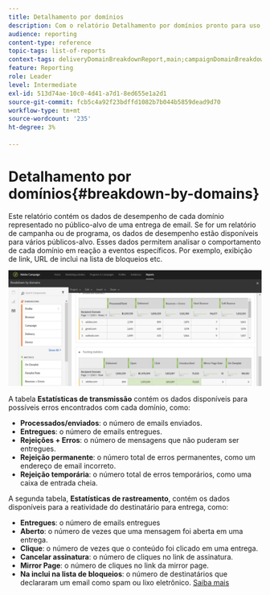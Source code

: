 ```yaml
---
title: Detalhamento por domínios
description: Com o relatório Detalhamento por domínios pronto para uso, saiba mais sobre os dados de desempenho de seus deliveries dependendo do domínio de cada cliente.
audience: reporting
content-type: reference
topic-tags: list-of-reports
context-tags: deliveryDomainBreakdownReport,main;campaignDomainBreakdownReport,main;programDomainBreakdownReport,main
feature: Reporting
role: Leader
level: Intermediate
exl-id: 513d74ae-10c0-4d41-a7d1-8ed655e1a2d1
source-git-commit: fcb5c4a92f23bdffd1082b7b044b5859dead9d70
workflow-type: tm+mt
source-wordcount: '235'
ht-degree: 3%

---
```


# Detalhamento por domínios{#breakdown-by-domains}

Este relatório contém os dados de desempenho de cada domínio representado no público-alvo de uma entrega de email. Se for um relatório de campanha ou de programa, os dados de desempenho estão disponíveis para vários públicos-alvo. Esses dados permitem analisar o comportamento de cada domínio em reação a eventos específicos. Por exemplo, exibição de link, URL de inclui na lista de bloqueios etc.

![](assets/delivery_reports_6.png)

A tabela **Estatísticas de transmissão** contém os dados disponíveis para possíveis erros encontrados com cada domínio, como:

* **Processados/enviados**: o número de emails enviados.
* **Entregues**: o número de emails entregues.
* **Rejeições + Erros**: o número de mensagens que não puderam ser entregues.
* **Rejeição permanente**: o número total de erros permanentes, como um endereço de email incorreto.
* **Rejeição temporária**: o número total de erros temporários, como uma caixa de entrada cheia.

A segunda tabela, **Estatísticas de rastreamento**, contém os dados disponíveis para a reatividade do destinatário para entrega, como:

* **Entregues**: o número de emails entregues
* **Aberto**: o número de vezes que uma mensagem foi aberta em uma entrega.
* **Clique**: o número de vezes que o conteúdo foi clicado em uma entrega.
* **Cancelar assinatura**: o número de cliques no link de assinatura.
* **Mirror Page**: o número de cliques no link da mirror page.
* **Na inclui na lista de bloqueios**: o número de destinatários que declararam um email como spam ou lixo eletrônico. [Saiba mais](../../audiences/using/about-opt-in-and-opt-out-in-campaign.md)
